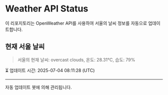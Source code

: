 
# Weather API Status

이 리포지토리는 OpenWeather API를 사용하여 서울의 날씨 정보를 자동으로 업데이트합니다.

## 현재 서울 날씨
> 서울의 현재 날씨: overcast clouds, 온도: 28.31°C, 습도: 79%

⏳ 업데이트 시간: 2025-07-04 08:11:28 (UTC)

---
자동 업데이트 봇에 의해 관리됩니다.

